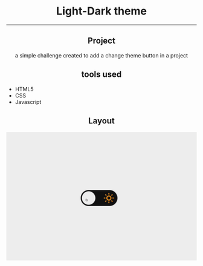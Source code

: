 <h1 align="center">Light-Dark theme</h1>
<hr>
    <h2 align="center">Project</h2>
    <p align="center">a simple challenge created to add a change theme button in a project</p>
    <h2 align="center">tools used</h2>
<ul>    
<li>HTML5</li>
<li>CSS</li>
<li>Javascript</li>
</ul>
<h2 align="center">Layout</h2>

![](images/preview.gif)